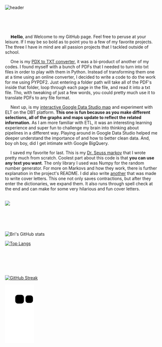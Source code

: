 ![header](https://capsule-render.vercel.app/api?height=300&text=Bri&nbsp;&nbsp;Chavez&fontColor=32CD32&fontSize=100&fontAlignY=30&desc=data&nbsp;engineer&descAlign=40&animation=twinkling&color=0:191970,100:4682B4)

<!-- &color=_custom_gradient&color=0:0047AB,100:301934 -->
</br>
</br>
</br>

&emsp; 𝗛𝗲𝗹𝗹𝗼, and Welcome to my GitHub page. Feel free to peruse at your leisure. If I may be so bold as to point you to a few of my favorite projects. The three I have in mind are all passion projects that I tackled outside of school. 

&emsp; One is my [PDX to TXT converter](https://github.com/BriChavez/pdf_txt_converter), it was a bi-product of another of my codes. I found myself with a bunch of PDFs that I needed to turn into txt files in order to play with them in Python. Instead of transforming them one at a time using an online converter, I decided to write a code to do the work for me using PYPDF2. Just entering a folder path will take all of the PDF's inside that folder, loop through each page in the file, and read it into a txt file. Tho, with tweaking of just a few words, you could pretty much use it to translate PDFs to any file format. 

&emsp; Next up, is my [interactive Google Data Studio map](https://brichavez.github.io/dbt_world_cup/) and experiment with ELT on the DBT platform. **This one is fun because as you make different selections, all of the graphs and maps update to reflect the related information.** As I am more familiar with ETL, it was an interesting learning experience and super fun to challenge my brain into thinking about pipelines in a different way. Playing around in Google Data Studio helped me deeper understand the importance of and how to better clean data. And, boy oh boy, did I get intimate with Google BigQuery.


&emsp; I saved my favorite for last. This is my [Dr. Seuss markov](https://github.com/markov/) that I wrote pretty much from scratch. Coolest part about this code is that **you can use any text you want**. The only library I used was Numpy for the random number generator. For more on Markovs and how they work, there is further explanation in the project's README.
I did also write [another](https://github.com/BriChavez/mark_capstone) that was made to write cover letters. This one not only saves contractions, but after they enter the dictionaries, we expand them. It also runs through spell check at the end and can make for some very hilarious and fun cover letters.


</br>

<div id="header" align="left">
  <img src="https://blog.panoply.io/hs-fs/hubfs/Blog_images/5%20data%20tasks-%20gif1.gif?width=300&height=225&name=5%20data%20tasks-%20gif1.gif" width="40%"/>
</div>

</br>
</br>
</br>
</br>

![Bri's GitHub stats](https://github-readme-stats.vercel.app/api?username=BriChavez&show_icons=true&theme=algolia)

[![Top Langs](https://github-readme-stats.vercel.app/api/top-langs/?username=BriChavez&layout=compact&theme=algolia)](https://github.com/BriChavez/github-readme-stats)

</br>
</br>
</br>

<!-- <img src="https://github-readme-linkedin-2nk85ecf1-brichavez.vercel.app/user?username=bri-chavez" width="730" height="100" />

<img src="https://github-readme-linkedin-2nk85ecf1-brichavez.vercel.app/education?username=bri-chavez" width="730" height="100" />

<img src="https://github-readme-linkedin-2nk85ecf1-brichavez.vercel.app/languages?username=bri-chavez" width="730" height="100" />

<img src="https://github-readme-linkedin-git-master-brichavez.vercel.app/skills?username=bri-chavez" width="730" height="100" />

<img src="https://github-readme-linkedin-2nk85ecf1-brichavez.vercel.app/experience?username=bri-chavez" width="730" height="100" /> -->

</br>

[![GitHub Streak](https://streak-stats.demolab.com?user=brichavez&theme=deepBlue)](https://git.io/streak-stats)

![Snake animation](https://github.com/brichavez/brichavez/blob/output/github-contribution-grid-snake.svg)
